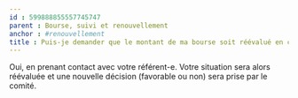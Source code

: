 ```yaml
---
id : 599888855557745747
parent : Bourse, suivi et renouvellement
anchor : #renouvellement
title : Puis-je demander que le montant de ma bourse soit réévalué en cours d’année ?
---
```

Oui, en prenant contact avec votre référent-e. Votre situation sera alors réévaluée et une nouvelle décision (favorable ou non) sera prise par le comité.
